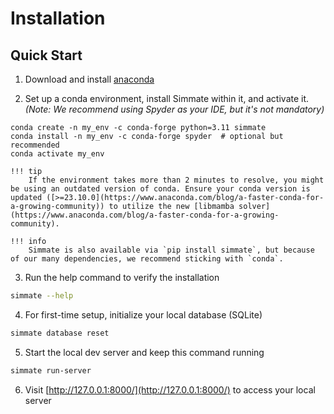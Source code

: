 # Installation

## Quick Start

1. Download and install [anaconda](https://www.anaconda.com/products/distribution)

2. Set up a conda environment, install Simmate within it, and activate it. *(Note: We recommend using Spyder as your IDE, but it's not mandatory)*
``` shell
conda create -n my_env -c conda-forge python=3.11 simmate
conda install -n my_env -c conda-forge spyder  # optional but recommended
conda activate my_env
```

    !!! tip
        If the environment takes more than 2 minutes to resolve, you might be using an outdated version of conda. Ensure your conda version is updated ([>=23.10.0](https://www.anaconda.com/blog/a-faster-conda-for-a-growing-community)) to utilize the new [libmamba solver](https://www.anaconda.com/blog/a-faster-conda-for-a-growing-community).
    
    !!! info
        Simmate is also available via `pip install simmate`, but because of our many dependencies, we recommend sticking with `conda`.

3. Run the help command to verify the installation
``` bash
simmate --help
```

4. For first-time setup, initialize your local database (SQLite)
``` bash
simmate database reset
```

5. Start the local dev server and keep this command running
``` bash
simmate run-server
```

6. Visit [http://127.0.0.1:8000/](http://127.0.0.1:8000/) to access your local server
